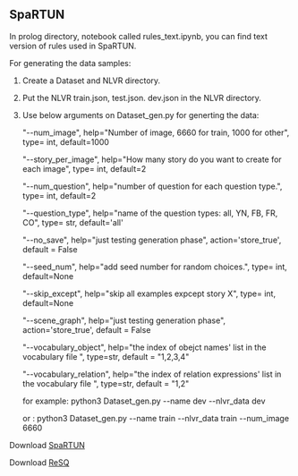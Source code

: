 ## SpaRTUN
In prolog directory, notebook called rules_text.ipynb, you can find text version of rules used in SpaRTUN.



For generating the data samples:

1. Create a Dataset and NLVR directory.

2. Put the NLVR train.json, test.json. dev.json in the NLVR directory.

3. Use below arguments on Dataset_gen.py for generting the data:


    "--num_image",  help="Number of image, 6660 for train, 1000 for other", type= int, default=1000
    
    "--story_per_image",  help="How many story do you want to create for each image", type= int, default=2
    
    "--num_question",  help="number of question for each question type.", type= int, default=2
    
    "--question_type",  help="name of the question types: all, YN, FB, FR, CO", type= str, default='all'
    
    "--no_save",  help="just testing generation phase", action='store_true', default = False
    
    "--seed_num", help="add seed number for random choices.", type= int, default=None
    
    "--skip_except", help="skip all examples expcept story X", type= int, default=None
    
    "--scene_graph", help="just testing generation phase", action='store_true', default = False
    
    "--vocabulary_object", help="the index of obejct names' list in the vocabulary file ", type=str, default = "1,2,3,4"
    
    "--vocabulary_relation", help="the index of relation expressions' list in the vocabulary file ", type=str, default = "1,2"
  

    for example:       python3 Dataset_gen.py --name dev --nlvr_data dev
    
    or :                      python3 Dataset_gen.py --name train --nlvr_data train --num_image 6660

  
  
  

  

Download [SpaRTUN](https://www.cse.msu.edu/~kordjams/data/SPARTUN.zip)

Download [ReSQ](https://www.cse.msu.edu/~kordjams/data/ReSQ.zip)

  


